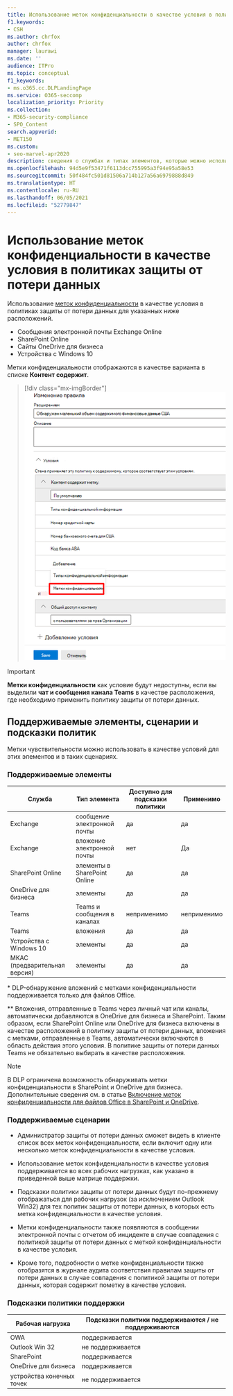 ```yaml
---
title: Использование меток конфиденциальности в качестве условия в политиках защиты от потери данных
f1.keywords:
- CSH
ms.author: chrfox
author: chrfox
manager: laurawi
ms.date: ''
audience: ITPro
ms.topic: conceptual
f1_keywords:
- ms.o365.cc.DLPLandingPage
ms.service: O365-seccomp
localization_priority: Priority
ms.collection:
- M365-security-compliance
- SPO_Content
search.appverid:
- MET150
ms.custom:
- seo-marvel-apr2020
description: сведения о службах и типах элементов, которые можно использовать метки конфиденциальности в качестве условий для политик защиты от потери данных
ms.openlocfilehash: 94d5e9f53471f6113dcc755995a3f94e95a58e53
ms.sourcegitcommit: 50f484fc501d81506a714b127a56a6979888d849
ms.translationtype: HT
ms.contentlocale: ru-RU
ms.lasthandoff: 06/05/2021
ms.locfileid: "52779847"
---
```

# <a name="use-sensitivity-labels-as-conditions-in-dlp-policies"></a>Использование меток конфиденциальности в качестве условия в политиках защиты от потери данных

Использование [меток конфиденциальности](sensitivity-labels.md) в качестве условия в политиках защиты от потери данных для указанных ниже расположений.

- Сообщения электронной почты Exchange Online
- SharePoint Online
- Сайты OneDrive для бизнеса
- Устройства с Windows 10

Метки конфиденциальности отображаются в качестве варианта в списке **Контент содержит**.

> [!div class="mx-imgBorder"]
> ![метка конфиденциальности в качестве условия](../media/dlp-sensitivity-label-as-a-condition.png)

> [!IMPORTANT]
> **Метки конфиденциальности** как условие будут недоступны, если вы выделили **чат и сообщения канала Teams** в качестве расположения, где необходимо применить политику защиты от потери данных.


## <a name="supported-items-scenarios-and-policy-tips"></a>Поддерживаемые элементы, сценарии и подсказки политик

Метки чувствительности можно использовать в качестве условий для этих элементов и в таких сценариях.

### <a name="supported-items"></a>Поддерживаемые элементы

|Служба  |Тип элемента  |Доступно для подсказки политики  |Применимо  |
|---------|---------|---------|---------|
|Exchange    |сообщение электронной почты         |да         |да         |
|Exchange    |вложение электронной почты         |нет         |Да         |
|SharePoint Online     |элементы в SharePoint Online         |да         |да         |
|OneDrive для бизнеса     |элементы         |да         |да         |
|Teams     |Teams и сообщения в каналах         |неприменимо         |неприменимо         |
|Teams     |вложения         |да         |да         |
|Устройства с Windows 10     |элементы         |да         |да         |
|МКАС (предварительная версия) |элементы         |да         |да         |

\* DLP-обнаружение вложений с метками конфиденциальности поддерживается только для файлов Office.

\** Вложения, отправленные в Teams через личный чат или каналы, автоматически добавляются в OneDrive для бизнеса и SharePoint. Таким образом, если SharePoint Online или OneDrive для бизнеса включены в качестве расположений в политику защиты от потери данных, вложения с метками, отправленные в Teams, автоматически включаются в область действия этого условия. В политике защиты от потери данных Teams не обязательно выбирать в качестве расположения.

> [!NOTE]
> В DLP ограничена возможность обнаруживать метки конфиденциальности в SharePoint и OneDrive для бизнеса. Дополнительные сведения см. в статье [Включение меток конфиденциальности для файлов Office в SharePoint и OneDrive](sensitivity-labels-sharepoint-onedrive-files.md#limitations).

### <a name="supported-scenarios"></a>Поддерживаемые сценарии

- Администратор защиты от потери данных сможет видеть в клиенте список всех меток конфиденциальности, если включит одну или несколько меток конфиденциальности в качестве условия.

- Использование меток конфиденциальности в качестве условия поддерживается во всех рабочих нагрузках, как указано в приведенной выше матрице поддержки.

- Подсказки политики защиты от потери данных будут по-прежнему отображаться для рабочих нагрузок (за исключением Outlook Win32) для тех политик защиты от потери данных, в которых есть метка конфиденциальности в качестве условия.

- Метки конфиденциальности также появляются в сообщении электронной почты с отчетом об инциденте в случае совпадения с политикой защиты от потери данных с меткой конфиденциальности в качестве условия.

- Кроме того, подробности о метке конфиденциальности также отобразятся в журнале аудита соответствия правилам защиты от потери данных в случае совпадения с политикой защиты от потери данных, которая содержит пометку в качестве условия.


### <a name="support-policy-tips"></a>Подсказки политики поддержки


|Рабочая нагрузка  |Подсказки политики поддерживаются / не поддерживаются  |
|---------|---------|
|OWA |    поддерживается     |
|Outlook Win 32    |  не поддерживается       |
|SharePoint   |   поддерживается      |
|OneDrive для бизнеса    |    поддерживается     |
|устройства конечных точек   |  не поддерживается       |
